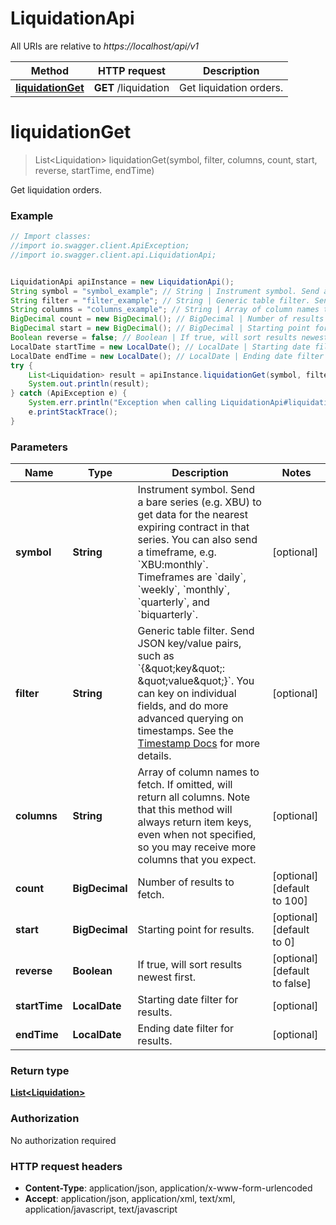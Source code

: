 # LiquidationApi

All URIs are relative to *https://localhost/api/v1*

Method | HTTP request | Description
------------- | ------------- | -------------
[**liquidationGet**](LiquidationApi.md#liquidationGet) | **GET** /liquidation | Get liquidation orders.


<a name="liquidationGet"></a>
# **liquidationGet**
> List&lt;Liquidation&gt; liquidationGet(symbol, filter, columns, count, start, reverse, startTime, endTime)

Get liquidation orders.

### Example
```java
// Import classes:
//import io.swagger.client.ApiException;
//import io.swagger.client.api.LiquidationApi;


LiquidationApi apiInstance = new LiquidationApi();
String symbol = "symbol_example"; // String | Instrument symbol. Send a bare series (e.g. XBU) to get data for the nearest expiring contract in that series.  You can also send a timeframe, e.g. `XBU:monthly`. Timeframes are `daily`, `weekly`, `monthly`, `quarterly`, and `biquarterly`.
String filter = "filter_example"; // String | Generic table filter. Send JSON key/value pairs, such as `{\"key\": \"value\"}`. You can key on individual fields, and do more advanced querying on timestamps. See the [Timestamp Docs](https://www.bitmex.com/app/restAPI#timestamp-filters) for more details.
String columns = "columns_example"; // String | Array of column names to fetch. If omitted, will return all columns.  Note that this method will always return item keys, even when not specified, so you may receive more columns that you expect.
BigDecimal count = new BigDecimal(); // BigDecimal | Number of results to fetch.
BigDecimal start = new BigDecimal(); // BigDecimal | Starting point for results.
Boolean reverse = false; // Boolean | If true, will sort results newest first.
LocalDate startTime = new LocalDate(); // LocalDate | Starting date filter for results.
LocalDate endTime = new LocalDate(); // LocalDate | Ending date filter for results.
try {
    List<Liquidation> result = apiInstance.liquidationGet(symbol, filter, columns, count, start, reverse, startTime, endTime);
    System.out.println(result);
} catch (ApiException e) {
    System.err.println("Exception when calling LiquidationApi#liquidationGet");
    e.printStackTrace();
}
```

### Parameters

Name | Type | Description  | Notes
------------- | ------------- | ------------- | -------------
 **symbol** | **String**| Instrument symbol. Send a bare series (e.g. XBU) to get data for the nearest expiring contract in that series.  You can also send a timeframe, e.g. &#x60;XBU:monthly&#x60;. Timeframes are &#x60;daily&#x60;, &#x60;weekly&#x60;, &#x60;monthly&#x60;, &#x60;quarterly&#x60;, and &#x60;biquarterly&#x60;. | [optional]
 **filter** | **String**| Generic table filter. Send JSON key/value pairs, such as &#x60;{\&quot;key\&quot;: \&quot;value\&quot;}&#x60;. You can key on individual fields, and do more advanced querying on timestamps. See the [Timestamp Docs](https://www.bitmex.com/app/restAPI#timestamp-filters) for more details. | [optional]
 **columns** | **String**| Array of column names to fetch. If omitted, will return all columns.  Note that this method will always return item keys, even when not specified, so you may receive more columns that you expect. | [optional]
 **count** | **BigDecimal**| Number of results to fetch. | [optional] [default to 100]
 **start** | **BigDecimal**| Starting point for results. | [optional] [default to 0]
 **reverse** | **Boolean**| If true, will sort results newest first. | [optional] [default to false]
 **startTime** | **LocalDate**| Starting date filter for results. | [optional]
 **endTime** | **LocalDate**| Ending date filter for results. | [optional]

### Return type

[**List&lt;Liquidation&gt;**](Liquidation.md)

### Authorization

No authorization required

### HTTP request headers

 - **Content-Type**: application/json, application/x-www-form-urlencoded
 - **Accept**: application/json, application/xml, text/xml, application/javascript, text/javascript

